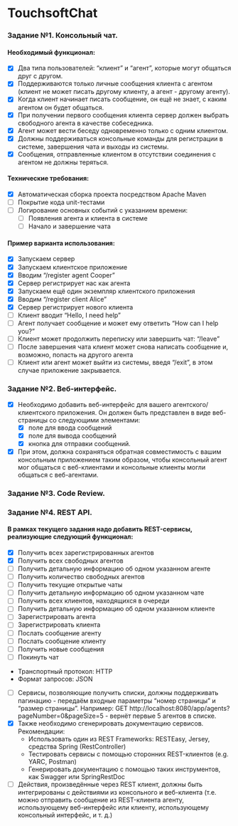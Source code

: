 # TouchsoftChat

### Задание №1. Консольный чат.


#### Необходимый функционал:

- [X] Два типа пользователей: “клиент” и “агент”, которые могут общаться друг с другом.
- [X] Поддерживаются только личные сообщения клиента с агентом (клиент не может писать другому клиенту,
 а агент - другому агенту).
- [X] Когда клиент начинает писать сообщение, он ещё не знает, с каким агентом он будет общаться.
- [X] При получении первого сообщения клиента сервер должен выбрать свободного агента в качестве собеседника.
- [X] Агент может вести беседу одновременно только с одним клиентом.
- [X] Должны поддерживаться консольные команды для регистрации в системе, завершения чата и выходы из системы.
- [X] Сообщения, отправленные клиентом в отсутствии соединения с агентом не должны теряться.

#### Технические требования:
- [X] Автоматическая сборка проекта посредством Apache Maven
- [ ] Покрытие кода unit-тестами
- [ ] Логирование основных событий с указанием времени:
    - [ ] Появления агента и клиента в системе
    - [ ] Начало и завершение чата
   
#### Пример варианта использования: 
- [X] Запускаем сервер
- [X] Запускаем клиентское приложение
- [X] Вводим “/register agent Cooper”
- [X] Сервер регистрирует нас как агента
- [X] Запускаем ещё один экземпляр клиентского приложения
- [X] Вводим “/register client Alice”
- [X] Сервер регистрирует нового клиента
- [ ] Клиент вводит “Hello, I need help”
- [ ] Агент получает сообщение и может ему ответить “How can I help you?”
- [ ] Клиент может продолжить переписку или завершить чат: “/leave”
- [ ] После завершения чата клиент может снова написать сообщение и, возможно, попасть на другого агента
- [ ] Клиент или агент может выйти из системы, введя “/exit”, в этом случае приложение закрывается.

### Задание №2. Веб-интерфейс.

- [x] Необходимо добавить веб-интерфейс для вашего агентского/клиентского приложения.
 Он должен быть представлен в виде веб-страницы со следующими элементами:
    - [x] поле для ввода сообщений
    - [x] поле для вывода сообщений
    - [x] кнопка для отправки сообщений.
- [X] При этом, должна сохраняться обратная совместимость с вашим консольным приложением таким образом,
 чтобы консольный агент мог общаться с веб-клиентами и консольные клиенты могли общаться с веб-агентами.

### Задание №3. Code Review.

### Задание №4. REST API.

#### В рамках текущего задания надо добавить REST-сервисы, реализующие следующий функционал:
- [x] Получить всех зарегистрированных агентов
- [x] Получить всех свободных агентов
- [ ] Получить детальную информацию об одном указанном агенте
- [ ] Получить количество свободных агентов
- [ ] Получить текущие открытые чаты
- [ ] Получить детальную информацию об одном указанном чате
- [ ] Получить всех клиентов, находящихся в очереди
- [ ] Получить детальную информацию об одном указанном клиенте
- [ ] Зарегистрировать агента
- [ ] Зарегистрировать клиента
- [ ] Послать сообщение агенту
- [ ] Послать сообщение клиенту
- [ ] Получить новые сообщения
- [ ] Покинуть чат
 + Транспортный протокол: HTTP
 + Формат запросов: JSON
- [ ] Сервисы, позволяющие получить списки, должны поддерживать пагинацию - передаём входные параметры “номер страницы” 
и “размер страницы”. Например: GET http://localhost:8080/app/agents?pageNumber=0&pageSize=5 - вернёт
 первые 5 агентов в списке.
- [x] Также необходимо сгенерировать документацию сервисов. Рекомендации:
  + Использовать один из REST Frameworks: RESTEasy, Jersey, средства Spring (RestController)
  + Тестировать сервисы с помощью сторонних REST-клиентов (e.g. YARC, Postman)
  + Генерировать документацию с помощью таких инструментов, как Swagger или SpringRestDoc  
- [ ] Действия, произведённые через REST клиент, должны быть интегрированы с действиями из консольного и веб-клиента
 (т.е. можно отправить сообщение из REST-клиента агенту, использующему веб-интерфейс или клиенту, использующему
  консольный интерфейс, и т. д.)
